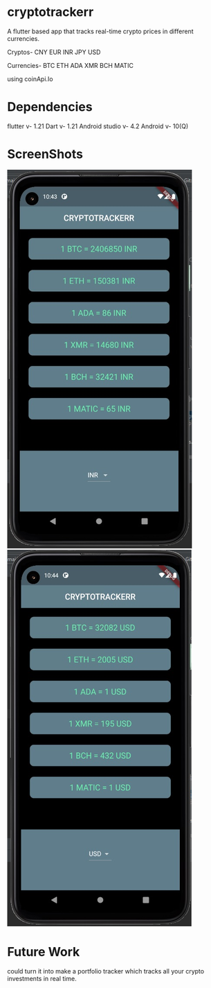 # cryptotrackerr
A flutter based app that tracks real-time crypto prices in different currencies.

Cryptos-
   CNY
   EUR
   INR
   JPY
   USD

Currencies-
   BTC
   ETH
   ADA
   XMR
   BCH
   MATIC


using coinApi.Io

# Dependencies
flutter v- 1.21
Dart v- 1.21
Android studio v- 4.2
Android v- 10(Q)

# ScreenShots
![alt text](https://github.com/WHITEWOLF619/cryptotrackerr/blob/main/screenshots/crpyto1.jpg)
![alt text](https://github.com/WHITEWOLF619/cryptotrackerr/blob/main/screenshots/crpyto2.jpg)

# Future Work
could turn it into make a portfolio tracker which tracks all your crypto investments in real time.
